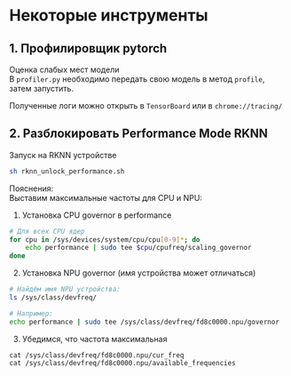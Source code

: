 # Некоторые инструменты

## 1. Профилировщик pytorch
Оценка слабых мест модели  
В `profiler.py` необходимо передать свою модель в метод `profile`, затем запустить.  

Полученные логи можно открыть в `TensorBoard` или в `chrome://tracing/`

## 2. Разблокировать Performance Mode RKNN
Запуск на RKNN устройстве
```bash
sh rknn_unlock_performance.sh
```
Пояснения:  
Выставим максимальные частоты для CPU и NPU:
1. Установка CPU governor в performance
```bash
# Для всех CPU ядер
for cpu in /sys/devices/system/cpu/cpu[0-9]*; do
    echo performance | sudo tee $cpu/cpufreq/scaling_governor
done
```
2. Установка NPU governor (имя устройства может отличаться)
```bash
# Найдём имя NPU устройства:
ls /sys/class/devfreq/

# Например:
echo performance | sudo tee /sys/class/devfreq/fd8c0000.npu/governor
```

3. Убедимся, что частота максимальная
```
cat /sys/class/devfreq/fd8c0000.npu/cur_freq
cat /sys/class/devfreq/fd8c0000.npu/available_frequencies
```